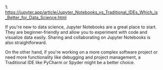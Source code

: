 1: https://jupyter.app/article/Jupyter_Notebooks_vs_Traditional_IDEs_Which_is_Better_for_Data_Science.html

If you're new to data science, Jupyter Notebooks are a great place to start. They are beginner-friendly and allow you to experiment with code and visualize data easily. Sharing and collaborating on Jupyter Notebooks is also straightforward.

On the other hand, if you're working on a more complex software project or need more functionality like debugging and project management, a Traditional IDE like PyCharm or Spyder might be a better choice.
